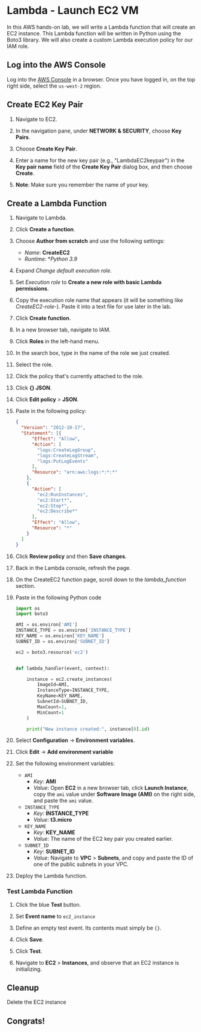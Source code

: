 # Lambda - Launch EC2 VM

In this AWS hands-on lab, we will write a Lambda function that will create an EC2 instance. This Lambda function will be written in Python using the Boto3 library. We will also create a custom Lambda execution policy for our IAM role.



## Log into the AWS Console

Log into the [AWS Console](https://console.aws.amazon.com/) in a browser. Once you have logged in, on the top right side, select the `us-west-2` region.



## Create EC2 Key Pair

1. Navigate to EC2.

2. In the navigation pane, under **NETWORK & SECURITY**, choose **Key Pairs**.

3. Choose **Create Key Pair**.

4. Enter a name for the new key pair (e.g., "LambdaEC2keypair") in the **Key pair name** field of the **Create Key Pair** dialog box, and then choose **Create**.

5. **Note**: Make sure you remember the name of your key.

   

## Create a Lambda Function

1. Navigate to Lambda.

2. Click **Create a function**.

3. Choose **Author from scratch** and use the following settings:

   - *Name*: **CreateEC2**
   - *Runtime*: **Python 3.9*

4. Expand *Change default execution role*.

5. Set *Execution role* to **Create a new role with basic Lambda permissions**.

6. Copy the execution role name that appears (it will be something like *CreateEC2-role-*). Paste it into a text file for use later in the lab.

7. Click **Create function**.

8. In a new browser tab, navigate to IAM.

9. Click **Roles** in the left-hand menu.

10. In the search box, type in the name of the role we just created.

11. Select the role.

12. Click the policy that's currently attached to the role.

13. Click **{} JSON**.

14. Click **Edit policy** > **JSON**.

15. Paste in the following policy:

    ```json
    {
      "Version": "2012-10-17",
      "Statement": [{
          "Effect": "Allow",
          "Action": [
            "logs:CreateLogGroup",
            "logs:CreateLogStream",
            "logs:PutLogEvents"
          ],
          "Resource": "arn:aws:logs:*:*:*"
        },
        {
          "Action": [
            "ec2:RunInstances",
            "ec2:Start*",
            "ec2:Stop*",
            "ec2:Describe*"
          ],
          "Effect": "Allow",
          "Resource": "*"
        }
      ]
    }
    ```

16. Click **Review policy** and then **Save changes**.

17. Back in the Lambda console, refresh the page.

18. On the CreateEC2 function page, scroll down to the *lambda_function* section.

19. Paste in the following Python code

    ```python
    import os
    import boto3
    
    AMI = os.environ['AMI']
    INSTANCE_TYPE = os.environ['INSTANCE_TYPE']
    KEY_NAME = os.environ['KEY_NAME']
    SUBNET_ID = os.environ['SUBNET_ID']
    
    ec2 = boto3.resource('ec2')
    
    
    def lambda_handler(event, context):
    
        instance = ec2.create_instances(
            ImageId=AMI,
            InstanceType=INSTANCE_TYPE,
            KeyName=KEY_NAME,
            SubnetId=SUBNET_ID,
            MaxCount=1,
            MinCount=1
        )
    
        print("New instance created:", instance[0].id)
    ```

20. Select **Configuration** -> **Environment variables**.

21. Click **Edit** -> **Add environment variable**

22. Set the following environment variables:

    - `AMI`
      - *Key*: **AMI**
      - *Value*: Open **EC2** in a new browser tab, click **Launch Instance**, copy the `ami` value under **Software Image (AMI)** on the right side, and paste the `ami` value.
    - `INSTANCE_TYPE`
      - *Key*: **INSTANCE_TYPE**
      - *Value*: **t3.micro**
    - `KEY_NAME`
      - *Key*: **KEY_NAME**
      - *Value*: The name of the EC2 key pair you created earlier.
    - `SUBNET_ID`
      - *Key*: **SUBNET_ID**
      - *Value*: Navigate to **VPC** > **Subnets**, and copy and paste the ID of one of the public subnets in your VPC.

23. Deploy the Lambda function.



### Test Lambda Function

1. Click the blue **Test** button.

2. Set **Event name** to `ec2_instance`

3. Define an empty test event. Its contents must simply be `{}`.

4. Click **Save**.

5. Click **Test**.

6. Navigate to **EC2** > **Instances**, and observe that an EC2 instance is initializing.

   

## Cleanup

Delete the EC2 instance



## Congrats!